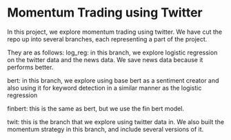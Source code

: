 # Momentum Trading using Twitter

In this project, we explore momentum trading using twitter. We have cut the repo up into several branches, each representing a part of the project.

They are as follows:
log_reg: in this branch, we explore logistic regression on the twitter data and the news data. We save news data because it performs better.

bert: in this branch, we explore using base bert as a sentiment creator and also using it for keyword detection in a similar manner as the logistic regression

finbert: this is the same as bert, but we use the fin bert model.

twit: this is the branch that we explore using twitter data in. We also built the momentum strategy in this branch, and include several versions of it.
